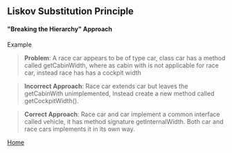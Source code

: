 ## Liskov Substitution Principle
#### "Breaking the Hierarchy" Approach
Example  
>__Problem__: A race car appears to be of type car, class car has a method called getCabinWidth, 
>where as cabin with is not applicable for race car, instead race has has a cockpit width

>__Incorrect Approach__: Race car extends car but leaves the getCabinWith unimplemented, Instead create a new method called getCockpitWidth().

>__Correct Approach__: Race car and car implement a common interface called vehicle, 
>it has method signature getInternalWidth. Both car and race cars implements it in its own way.


[Home](../../../../../../Notes.md) 
